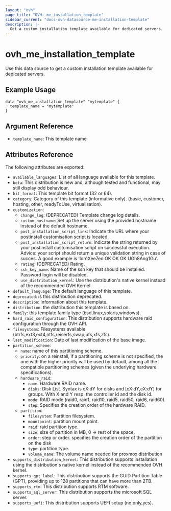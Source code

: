 ```yaml
---
layout: "ovh"
page_title: "OVH: me_installation_template"
sidebar_current: "docs-ovh-datasource-me-installation-template"
description: |-
  Get a custom installation template available for dedicated servers.
---
```


# ovh_me_installation_template

Use this data source to get a custom installation template available for dedicated servers.

## Example Usage

```hcl
data "ovh_me_installation_template" "mytemplate" {
  template_name = "mytemplate"
}
```

## Argument Reference

* `template_name`: This template name

## Attributes Reference

The following attributes are exported:

* `available_languages`: List of all language available for this template.
* `beta`: This distribution is new and, although tested and functional, may still display odd behaviour.
* `bit_format`: This template bit format (32 or 64).
* `category`: Category of this template (informative only). (basic, customer, hosting, other, readyToUse, virtualisation).
* `customization`: 
  * `change_log`: (DEPRECATED) Template change log details.
  * `custom_hostname`: Set up the server using the provided hostname instead of the default hostname.
  * `post_installation_script_link`: Indicate the URL where your postinstall customisation script is located.
  * `post_installation_script_return`: indicate the string returned by your postinstall customisation script on successful execution. Advice: your script should return a unique validation string in case of succes. A good example is 'loh1Xee7eo OK OK OK UGh8Ang1Gu'.
  * `rating`: (DEPRECATED) Rating.
  * `ssh_key_name`: Name of the ssh key that should be installed. Password login will be disabled.
  * `use_distribution_kernel`: Use the distribution's native kernel instead of the recommended OVH Kernel.
* `default_language`: The default language of this template.
* `deprecated`: is this distribution deprecated.
* `description`: information about this template.
* `distribution`: the distribution this template is based on.
* `family`: this template family type (bsd,linux,solaris,windows).
* `hard_raid_configuration`: This distribution supports hardware raid configuration through the OVH API.
* `filesystems`: Filesystems available (btrfs,ext3,ext4,ntfs,reiserfs,swap,ufs,xfs,zfs).
* `last_modification`: Date of last modification of the base image.
* `partition_scheme`: 
  * `name`: name of this partitioning scheme.
  * `priority`: on a reinstall, if a partitioning scheme is not specified, the one with the higher priority will be used by default, among all the compatible partitioning schemes (given the underlying hardware specifications).
  * `hardware_raid`: 
     * `name`: Hardware RAID name.
     * `disks`: Disk List. Syntax is cX:dY for disks and [cX:dY,cX:dY] for groups. With X and Y resp. the controller id and the disk id.
     * `mode`: RAID mode (raid0, raid1, raid10, raid5, raid50, raid6, raid60).
     * `step`: Specifies the creation order of the hardware RAID.
  * `partition`:
     * `filesystem`: Partition filesystem.
     * `mountpoint`: partition mount point.
     * `raid`: raid partition type.
     * `size`: size of partition in MB, 0 => rest of the space.
     * `order`: step or order. specifies the creation order of the partition on the disk
     * `type`: partition type.
     * `volume_name`: The volume name needed for proxmox distribution
* `supports_distribution_kernel`: This distribution supports installation using the distribution's native kernel instead of the recommended OVH kernel.
* `supports_gpt_label`: This distribution supports the GUID Partition Table (GPT), providing up to 128 partitions that can have more than 2TB.
* `supports_rtm`: This distribution supports RTM software.
* `supports_sql_server`: This distribution supports the microsoft SQL server.
* `supports_uefi`: This distribution supports UEFI setup (no,only,yes).

